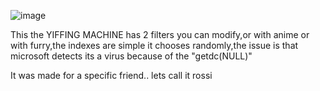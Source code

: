 ![image](https://github.com/user-attachments/assets/1ab1a802-ae9e-4c0a-aa5f-c3ceae266b8f)

This the YIFFING MACHINE has 2 filters you can modify,or with anime or with furry,the indexes are simple
it chooses randomly,the issue is that microsoft detects its a virus because of the "getdc(NULL)"

It was made for a specific friend.. lets call it rossi

